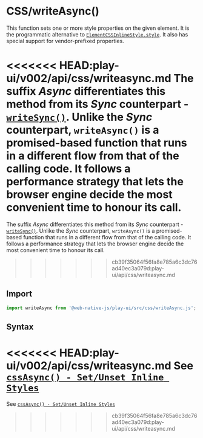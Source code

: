 # CSS/writeAsync\(\)

This function sets one or more style properties on the given element. It is the programmatic alternative to [`ElementCSSInlineStyle.style`](https://developer.mozilla.org/en-US/docs/Web/API/ElementCSSInlineStyle/style). It also has special support for vendor-prefixed properties.

<<<<<<< HEAD:play-ui/v002/api/css/writeasync.md
The suffix *Async* differentiates this method from its *Sync* counterpart - [`writeSync()`](/play-ui/v002/api/css/writesync.md). Unlike the *Sync* counterpart, `writeAsync()` is a promised-based function that runs in a different flow from that of the calling code. It follows a performance strategy that lets the browser engine decide the most convenient time to honour its call.
=======
The suffix _Async_ differentiates this method from its _Sync_ counterpart - [`writeSync()`](writesync.md). Unlike the _Sync_ counterpart, `writeAsync()` is a promised-based function that runs in a different flow from that of the calling code. It follows a performance strategy that lets the browser engine decide the most convenient time to honour its call.
>>>>>>> cb39f35064f56fa8e785a6c3dc76ad40ec3a079d:play-ui/api/css/writeasync.md

## Import

```javascript
import writeAsync from '@web-native-js/play-ui/src/css/writeAsync.js';
```

## Syntax
<<<<<<< HEAD:play-ui/v002/api/css/writeasync.md
See [`cssAsync() - Set/Unset Inline Styles`](/play-ui/v002/api/css/cssasync.md#greater-than-set-unset-inline-styles)
=======

See [`cssAsync() - Set/Unset Inline Styles`](cssasync.md#greater-than-set-unset-inline-styles)

>>>>>>> cb39f35064f56fa8e785a6c3dc76ad40ec3a079d:play-ui/api/css/writeasync.md
